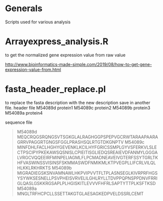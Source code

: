 # Generals
Scripts used for various analysis

 # Arrayexpress_analysis.R
to get the normalized gene expression value from raw value

http://www.bioinformatics-made-simple.com/2019/08/how-to-get-gene-expression-value-from.html



# fasta_header_replace.pl
to replace the fasta description with the new description save in another file.
header file
 M54089d	protein1
 M54089c	protein2
 M54089b	protein3
 M54089a	protein4

sequence file 
>M54089d
MEQCRQGSRQNGSVTSGKGLALRAGHGGPSPEPVGCRWTARAAPAARAGRRVPAGGRTGNGSFGGLPRASHSQLRTGTDKGNPTV
>M54089c
MINFDHLFACLHGHYGEVENKLKCILHYFGRICSSMPLGYVSFERKVLSLECTPSCIPYPKEKAWSQSNISLCPIEITISGLIEDQSREAIEVDFANMYLGGGALVRGCVQQEEIRFMINPELIAGMLFLPCMADNEAVEIVGTERFSSYTGRLTKHFVASWINSSVISINSFSKMMASWDFNMIKMLKTPVEGPLLIFCRLVILQLHLKKLRKHRKTS
>M54089b
MIGRADIEGSKSNVAMNAWLHKPVIPVVTFLTPLASNSEGLKIVRPRFHGSYSYWKSESNELLPSVPHEISVRVELILGHLRYLLTDVPPQPNSPPDNVFRRIGLQASLGSKKRGSAPLPLHGISKITLEVVVFHFRLSAPTYTTPLKSFTKSD
>M54089a
MNGLTRFHCPCLLSSETTAKGTGLAESAGKEDPVELDSSRLCEMT
